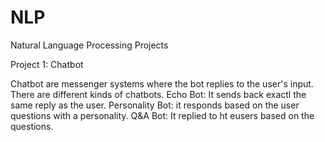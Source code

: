 # NLP
Natural Language Processing Projects


Project 1: Chatbot

Chatbot are messenger systems where the bot replies to the user's input. There are different kinds of chatbots.
Echo Bot: It sends back exactl the same reply as the user.
Personality Bot: it responds based on the user questions with a personality.
Q&A Bot: It replied to ht eusers based on the questions.
